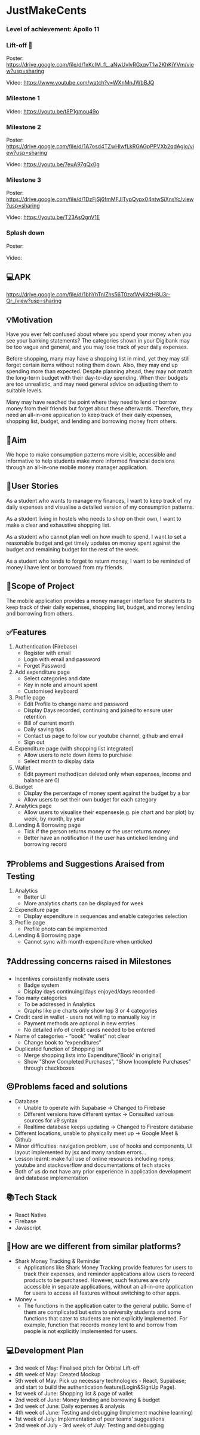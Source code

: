 # JustMakeCents

### Level of achievement: Apollo 11

### Lift-off 🚀
Poster: https://drive.google.com/file/d/1xKcIM_fL_aNwUvlvRGxqvT1w2KhKjYVm/view?usp=sharing

Video: https://www.youtube.com/watch?v=WXnMnJWbBJQ

### Milestone 1
Video: https://youtu.be/t8P1gmou49o

### Milestone 2
Poster: https://drive.google.com/file/d/1A7osd4TZwHlwfLkRGAGpPPVXb2qdAglo/view?usp=sharing

Video: https://youtu.be/7euA97gQx0g

### Milestone 3
Poster: https://drive.google.com/file/d/1DzFjSj6fmMFJITypQypx04ntwSiXnsYc/view?usp=sharing

Video: https://youtu.be/T23AsQgnV1E

### Splash down
Poster: 

Video: 

## 💻APK

https://drive.google.com/file/d/1bhYhTnlZhs56T0zafWyiiXzH8U3r-Qr_/view?usp=sharing

## 💡Motivation

Have you ever felt confused about where you spend your money when you see your banking statements? The categories shown in your Digibank may be too vague and general, and you may lose track of your daily expenses.

Before shopping, many may have a shopping list in mind, yet they may still forget certain items without noting them down. Also, they may end up spending more than expected. Despite planning ahead, they may not match the long-term budget with their day-to-day spending. When their budgets are too unrealistic, and may need general advice on adjusting them to suitable levels.

Many may have reached the point where they need to lend or borrow money from their friends but forget about these afterwards. 
Therefore, they need an all-in-one application to keep track of their daily expenses, shopping list, budget, and lending and borrowing money from others.

## 🎯Aim

We hope to make consumption patterns more visible, accessible and informative to help students make more informed financial decisions through an all-in-one mobile money manager application.

## 🧐User Stories

As a student who wants to manage my finances, I want to keep track of my daily expenses and visualise a detailed version of my consumption patterns.

As a student living in hostels who needs to shop on their own, I want to make a clear and exhaustive shopping list.

As a student who cannot plan well on how much to spend, I want to set a reasonable budget and get timely updates on money spent against the budget and remaining budget for the rest of the week. 

As a student who tends to forget to return money, I want to be reminded of money I have lent or borrowed from my friends.

## 🔭Scope of Project
The mobile application provides a money manager interface for students to keep track of their daily expenses, shopping list, budget, and money lending and borrowing from others.

## ✅Features
1. Authentication (Firebase)
    - Register with email
    - Login with email and password
    - Forget Password
2. Add expenditure page
    - Select categories and date
    - Key in note and amount spent
    - Customised keyboard
3. Profile page
    - Edit Profile to change name and password
    - Display Days recorded, continuing and joined to ensure user retention
    - Bill of current month
    - Daliy saving tips
    - Contact us page to follow our youtube channel, github and email
    - Sign out
4. Expenditure page (with shopping list integrated)
    - Allow users to note down items to purchase
    - Select month to display data
5. Wallet 
    - Edit payment method(can deleted only when expenses, income and balance are 0)
6. Budget
    - Display the percentage of money spent against the budget by a bar
    - Allow users to set their own budget for each category
7. Analytics page
    - Allow users to visualise their expenses(e.g. pie chart and bar plot) by week, by month, by year
8. Lending & Borrowing page
    - Tick if the person returns money or the user returns money
    - Better have an notification if the user has unticked lending and borrowing record

## ❓Problems and Suggestions Araised from Testing
1. Analytics
    - Better UI
    - More analytics charts can be displayed for week
2. Expenditure page
    - Display expenditure in sequences and enable categories selection
3. Profile page
    - Profile photo can be implemented
8. Lending & Borrowing page
    - Cannot sync with month expenditure when unticked
   

## ❓Addressing concerns raised in Milestones
- Incentives consistently motivate users
  - Badge system
  - Display days continuing/days enjoyed/days recorded
- Too many categories
  - To be addressed in Analytics
  - Graphs like pie charts only show top 3 or 4 categories
- Credit card in wallet - users not willing to manually key in
  - Payment methods are optional in new entries
  - No detailed info of credit cards needed to be entered
- Name of categories - “book” “wallet” not clear
  - Change book to “expenditures”
- Duplicated function of Shopping list
  - Merge shopping lists into Expenditure(‘Book’ in original)
  - Show "Show Completed Purchases", "Show Incomplete Purchases” through checkboxes

## 😣Problems faced and solutions
- Database
  - Unable to operate with Supabase → Changed to Firebase
  - Different versions have different syntax → Consulted various sources for v9 syntax
  - Realtime database keeps updating → Changed to Firestore database
- Different locations, unable to physically meet up → Google Meet & Github
- Minor difficulties: navigation problem, use of hooks and components, UI layout implemented by jsx and many random errors…
- Lesson learnt: make full use of online resources including npmjs, youtube and stackoverflow and documentations of tech stacks 
- Both of us do not have any prior experience in application development and database implementation

## 📚Tech Stack
- React Native
- Firebase
- Javascript

## 🤩How are we different from similar platforms?
- Shark Money Tracking & Reminder
  - Applications like Shark Money Tracking provide features for users to track their expenses, and reminder applications allow users to record products to be purchased. However, such features are only accessible in separate applications, without an all-in-one application for users to access all features without switching to other apps. 
- Money +
  - The functions in the application cater to the general public. Some of them are complicated but extra to university students and some functions that cater to students are not explicitly implemented. For example, function that records money lent to and borrow from people is not explicitly implemented for users.

## 💻Development Plan
- 3rd week of May: Finalised pitch for Orbital Lift-off
- 4th week of May: Created Mockup
- 5th week of May: Pick up necessary technologies - React, Supabase; and start to build the authentication feature(Login&SignUp Page).
- 1st week of June: Shopping list & page of wallet
- 2nd week of June: Money lending and borrowing & budget
- 3rd week of June: Daily expenses & analysis
- 4th week of June: Testing and debugging (Implement machine learning)
- 1st week of July: Implementation of peer teams’ suggestions
- 2nd week of July - 3rd week of July: Testing and debugging
